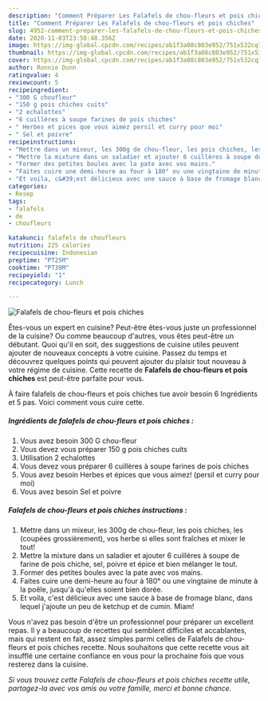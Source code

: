 ```yaml
---
description: "Comment Préparer Les Falafels de chou-fleurs et pois chiches"
title: "Comment Préparer Les Falafels de chou-fleurs et pois chiches"
slug: 4952-comment-preparer-les-falafels-de-chou-fleurs-et-pois-chiches
date: 2020-11-03T23:58:48.356Z
image: https://img-global.cpcdn.com/recipes/ab1f3a08c803e952/751x532cq70/falafels-de-chou-fleurs-et-pois-chiches-photo-principale-de-la-recette.jpg
thumbnail: https://img-global.cpcdn.com/recipes/ab1f3a08c803e952/751x532cq70/falafels-de-chou-fleurs-et-pois-chiches-photo-principale-de-la-recette.jpg
cover: https://img-global.cpcdn.com/recipes/ab1f3a08c803e952/751x532cq70/falafels-de-chou-fleurs-et-pois-chiches-photo-principale-de-la-recette.jpg
author: Ronnie Dunn
ratingvalue: 4
reviewcount: 5
recipeingredient:
- "300 G choufleur"
- "150 g pois chiches cuits"
- "2 echalottes"
- "6 cuillères à soupe farines de pois chiches"
- " Herbes et pices que vous aimez persil et curry pour moi"
- " Sel et poivre"
recipeinstructions:
- "Mettre dans un mixeur, les 300g de chou-fleur, les pois chiches, les (coupées grossièrement), vos herbe si elles sont fraîches et mixer le tout!"
- "Mettre la mixture dans un saladier et ajouter 6 cuillères à soupe de farine de pois chiche, sel, poivre et épice et bien mélanger le tout."
- "Former des petites boules avec la pate avec vos mains."
- "Faites cuire une demi-heure au four à 180° ou une vingtaine de minute à la poêle, jusqu&#39;à qu&#39;elles soient bien dorée."
- "Et voila, c&#39;est délicieux avec une sauce à base de fromage blanc, dans lequel j&#39;ajoute un peu de ketchup et de cumin. Miam!"
categories:
- Resep
tags:
- falafels
- de
- choufleurs

katakunci: falafels de choufleurs 
nutrition: 225 calories
recipecuisine: Indonesian
preptime: "PT25M"
cooktime: "PT39M"
recipeyield: "1"
recipecategory: Lunch

---
```



![Falafels de chou-fleurs et pois chiches](https://img-global.cpcdn.com/recipes/ab1f3a08c803e952/751x532cq70/falafels-de-chou-fleurs-et-pois-chiches-photo-principale-de-la-recette.jpg)

Êtes-vous un expert en cuisine? Peut-être êtes-vous juste un professionnel de la cuisine? Ou comme beaucoup d'autres, vous êtes peut-être un débutant. Quoi qu'il en soit, des suggestions de cuisine utiles peuvent ajouter de nouveaux concepts à votre cuisine. Passez du temps et découvrez quelques points qui peuvent ajouter du plaisir tout nouveau à votre régime de cuisine. Cette recette de <strong> Falafels de chou-fleurs et pois chiches </strong> est peut-être parfaite pour vous.

<!--inarticleads1-->

À faire falafels de chou-fleurs et pois chiches tue avoir besoin 6 Ingrédients et 5 pas. Voici comment vous cuire cette.

##### Ingrédients de falafels de chou-fleurs et pois chiches :

1. Vous avez besoin 300 G chou-fleur
1. Vous devez vous préparer 150 g pois chiches cuits
1. Utilisation 2 echalottes
1. Vous devez vous préparer 6 cuillères à soupe farines de pois chiches
1. Vous avez besoin  Herbes et épices que vous aimez! (persil et curry pour moi)
1. Vous avez besoin  Sel et poivre




<!--inarticleads2-->

##### Falafels de chou-fleurs et pois chiches instructions :

1. Mettre dans un mixeur, les 300g de chou-fleur, les pois chiches, les (coupées grossièrement), vos herbe si elles sont fraîches et mixer le tout!
1. Mettre la mixture dans un saladier et ajouter 6 cuillères à soupe de farine de pois chiche, sel, poivre et épice et bien mélanger le tout.
1. Former des petites boules avec la pate avec vos mains.
1. Faites cuire une demi-heure au four à 180° ou une vingtaine de minute à la poêle, jusqu&#39;à qu&#39;elles soient bien dorée.
1. Et voila, c&#39;est délicieux avec une sauce à base de fromage blanc, dans lequel j&#39;ajoute un peu de ketchup et de cumin. Miam!




<!--inarticleads1-->

<p>
Vous n'avez pas besoin d'être un professionnel pour préparer un excellent repas. Il y a beaucoup de recettes qui semblent difficiles et accablantes, mais qui restent en fait, assez simples parmi celles de Falafels de chou-fleurs et pois chiches recette. Nous souhaitons que cette recette vous ait insufflé une certaine confiance en vous pour la prochaine fois que vous resterez dans la cuisine.
</p>

<p>
<i>Si vous trouvez cette Falafels de chou-fleurs et pois chiches recette utile, partagez-la avec vos amis ou votre famille, merci et bonne chance.</i>
</p>
